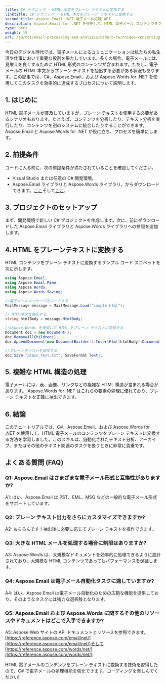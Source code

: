 ```yaml
---
title: C# テクニック - HTML 本文をプレーン テキストに変換する
linktitle: C# テクニック - HTML 本文をプレーン テキストに変換する
second_title: Aspose.Email .NET 電子メール処理 API
description: Aspose.Email for .NET を使用して、HTML 電子メール コンテンツをプレーン テキストに簡単に変換する方法を学びます。詳細なガイドとコード。今すぐ探索してみよう！
type: docs
weight: 19
url: /ja/net/email-processing-and-analysis/csharp-technique-converting-html-body-to-plain-text/
---
```


今日のデジタル時代では、電子メールによるコミュニケーションは私たちの私生活や仕事において重要な役割を果たしています。多くの場合、電子メールには、見栄えを良くするために HTML 形式のコンテンツが含まれます。ただし、電子メールの HTML 本文からプレーン テキストを抽出する必要がある状況もあります。この記事では、C#、Aspose.Email、および Aspose.Words for .NET を使用してこのタスクを効率的に達成するプロセスについて説明します。

## 1. はじめに

HTML 電子メールが普及していますが、プレーン テキストを使用する必要があるシナリオもあります。たとえば、コンテンツを分析したり、テキスト分析を実行したり、コンテンツを別のシステムに統合したりすることができます。 Aspose.Email と Aspose.Words for .NET が役に立ち、プロセスを簡単にします。

## 2. 前提条件

コードに入る前に、次の前提条件が満たされていることを確認してください。
- Visual Studio または任意の C# 開発環境。
-  Aspose.Email ライブラリと Aspose.Words ライブラリ。からダウンロードできます。[ここ](https://releases.aspose.com/email/net/)そして[ここ](https://releases.aspose.com/words/net/).

## 3. プロジェクトのセットアップ

まず、開発環境で新しい C# プロジェクトを作成します。次に、前にダウンロードした Aspose.Email ライブラリと Aspose.Words ライブラリへの参照を追加します。

## 4. HTML をプレーンテキストに変換する

HTML コンテンツをプレーン テキストに変換するサンプル コード スニペットを次に示します。

```csharp
using Aspose.Email;
using Aspose.Email.Mime;
using Aspose.Words;
using Aspose.Words.Saving;

//電子メールメッセージをロードする
MailMessage message = MailMessage.Load("sample.html");

// HTML本文を抽出する
string htmlBody = message.HtmlBody;

//Aspose.Words を使用して HTML をプレーン テキストに変換する
Document doc = new Document();
doc.RemoveAllChildren();
doc.AppendDocument(new DocumentBuilder().InsertHtml(htmlBody).Document, ImportFormatMode.KeepSourceFormatting);

//プレーンテキストを保存する
doc.Save("plain_text.txt", SaveFormat.Text);
```

## 5. 複雑な HTML 構造の処理

電子メールには、表、画像、リンクなどの複雑な HTML 構造が含まれる場合があります。 Aspose.Words for .NET はこれらの要素の処理に優れており、プレーン テキストを正確に抽出できます。

## 6. 結論

このチュートリアルでは、C#、Aspose.Email、および Aspose.Words for .NET を使用して、HTML 電子メールのコンテンツをプレーン テキストに変換する方法を学習しました。このスキルは、自動化されたテキスト分析、アーカイブ、またはその他のテキスト関連のタスクを扱うときに非常に貴重です。

## よくある質問 (FAQ)

### Q1: Aspose.Email はさまざまな電子メール形式と互換性がありますか?
A1: はい、Aspose.Email は PST、EML、MSG などの一般的な電子メール形式をサポートしています。

### Q2: プレーン テキスト出力をさらにカスタマイズできますか?
A2: もちろんです！抽出後に必要に応じてプレーン テキストを操作できます。

### Q3: 大きな HTML メールを処理する場合に制限はありますか?
A3: Aspose.Words は、大規模なドキュメントを効率的に処理できるように設計されており、大規模な HTML コンテンツであってもパフォーマンスを保証します。

### Q4: Aspose.Email は電子メール自動化タスクに適していますか?
A4: はい、Aspose.Email は電子メール自動化のための広範な機能を提供しており、そのようなタスクには強力な選択肢となります。

### Q5: Aspose.Email および Aspose.Words に関するその他のリソースやドキュメントはどこで入手できますか?
 A5: Aspose Web サイトの API ドキュメントとリソースを参照できます。[https://reference.aspose.com/email/net/](https://reference.aspose.com/email/net/)そして[https://reference.aspose.com/words/net/](https://reference.aspose.com/words/net/).

HTML 電子メールのコンテンツをプレーン テキストに変換する技術を習得したので、C# で電子メールの処理機能を強化できます。コーディングを楽しんでください!